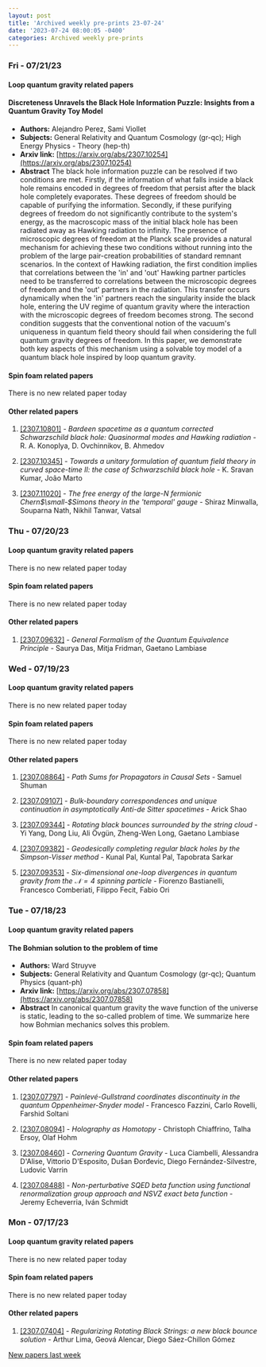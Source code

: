 ```yaml
---
layout: post
title: 'Archived weekly pre-prints 23-07-24'
date: '2023-07-24 08:00:05 -0400'
categories: Archived weekly pre-prints
---
```



### Fri - 07/21/23

#### Loop quantum gravity related papers

#### **Discreteness Unravels the Black Hole Information Puzzle: Insights from a  Quantum Gravity Toy Model**
 - **Authors:** Alejandro Perez, Sami Viollet
 - **Subjects:** General Relativity and Quantum Cosmology (gr-qc); High Energy Physics - Theory (hep-th)
 - **Arxiv link:** [https://arxiv.org/abs/2307.10254](https://arxiv.org/abs/2307.10254)
 - **Abstract**
 The black hole information puzzle can be resolved if two conditions are met. Firstly, if the information of what falls inside a black hole remains encoded in degrees of freedom that persist after the black hole completely evaporates. These degrees of freedom should be capable of purifying the information. Secondly, if these purifying degrees of freedom do not significantly contribute to the system's energy, as the macroscopic mass of the initial black hole has been radiated away as Hawking radiation to infinity. The presence of microscopic degrees of freedom at the Planck scale provides a natural mechanism for achieving these two conditions without running into the problem of the large pair-creation probabilities of standard remnant scenarios. In the context of Hawking radiation, the first condition implies that correlations between the 'in' and 'out' Hawking partner particles need to be transferred to correlations between the microscopic degrees of freedom and the 'out' partners in the radiation. This transfer occurs dynamically when the 'in' partners reach the singularity inside the black hole, entering the UV regime of quantum gravity where the interaction with the microscopic degrees of freedom becomes strong. The second condition suggests that the conventional notion of the vacuum's uniqueness in quantum field theory should fail when considering the full quantum gravity degrees of freedom. In this paper, we demonstrate both key aspects of this mechanism using a solvable toy model of a quantum black hole inspired by loop quantum gravity. 

#### Spin foam related papers

There is no new related paper today 



#### Other related papers

1. [[2307.10801]](https://arxiv.org/abs/2307.10801) - *Bardeen spacetime as a quantum corrected Schwarzschild black hole:  Quasinormal modes and Hawking radiation* - R. A. Konoplya, D. Ovchinnikov, B. Ahmedov

1. [[2307.10345]](https://arxiv.org/abs/2307.10345) - *Towards a unitary formulation of quantum field theory in curved  space-time II: the case of Schwarzschild black hole* - K. Sravan Kumar, João Marto

1. [[2307.11020]](https://arxiv.org/abs/2307.11020) - *The free energy of the large-$N$ fermionic Chern$\small-$Simons theory  in the 'temporal' gauge* - Shiraz Minwalla, Souparna Nath, Nikhil Tanwar, Vatsal



### Thu - 07/20/23

#### Loop quantum gravity related papers

There is no new related paper today 

#### Spin foam related papers

There is no new related paper today 



#### Other related papers

1. [[2307.09632]](https://arxiv.org/abs/2307.09632) - *General Formalism of the Quantum Equivalence Principle* - Saurya Das, Mitja Fridman, Gaetano Lambiase



### Wed - 07/19/23

#### Loop quantum gravity related papers

There is no new related paper today 

#### Spin foam related papers

There is no new related paper today 



#### Other related papers

1. [[2307.08864]](https://arxiv.org/abs/2307.08864) - *Path Sums for Propagators in Causal Sets* - Samuel Shuman

1. [[2307.09107]](https://arxiv.org/abs/2307.09107) - *Bulk-boundary correspondences and unique continuation in asymptotically  Anti-de Sitter spacetimes* - Arick Shao

1. [[2307.09344]](https://arxiv.org/abs/2307.09344) - *Rotating black bounces surrounded by the string cloud* - Yi Yang, Dong Liu, Ali Övgün, Zheng-Wen Long, Gaetano Lambiase

1. [[2307.09382]](https://arxiv.org/abs/2307.09382) - *Geodesically completing regular black holes by the Simpson-Visser method* - Kunal Pal, Kuntal Pal, Tapobrata Sarkar

1. [[2307.09353]](https://arxiv.org/abs/2307.09353) - *Six-dimensional one-loop divergences in quantum gravity from the  $\mathcal{N}=4$ spinning particle* - Fiorenzo Bastianelli, Francesco Comberiati, Filippo Fecit, Fabio Ori



### Tue - 07/18/23

#### Loop quantum gravity related papers

#### **The Bohmian solution to the problem of time**
 - **Authors:** Ward Struyve
 - **Subjects:** General Relativity and Quantum Cosmology (gr-qc); Quantum Physics (quant-ph)
 - **Arxiv link:** [https://arxiv.org/abs/2307.07858](https://arxiv.org/abs/2307.07858)
 - **Abstract**
 In canonical quantum gravity the wave function of the universe is static, leading to the so-called problem of time. We summarize here how Bohmian mechanics solves this problem. 

#### Spin foam related papers

There is no new related paper today 



#### Other related papers

1. [[2307.07797]](https://arxiv.org/abs/2307.07797) - *Painlevé-Gullstrand coordinates discontinuity in the quantum  Oppenheimer-Snyder model* - Francesco Fazzini, Carlo Rovelli, Farshid Soltani

1. [[2307.08094]](https://arxiv.org/abs/2307.08094) - *Holography as Homotopy* - Christoph Chiaffrino, Talha Ersoy, Olaf Hohm

1. [[2307.08460]](https://arxiv.org/abs/2307.08460) - *Cornering Quantum Gravity* - Luca Ciambelli, Alessandra D'Alise, Vittorio D'Esposito, Dušan Đorđevic, Diego Fernández-Silvestre, Ludovic Varrin

1. [[2307.08488]](https://arxiv.org/abs/2307.08488) - *Non-perturbative SQED beta function using functional renormalization  group approach and NSVZ exact beta function* - Jeremy Echeverria, Iván Schmidt



### Mon - 07/17/23

#### Loop quantum gravity related papers

There is no new related paper today 

#### Spin foam related papers

There is no new related paper today 



#### Other related papers

1. [[2307.07404]](https://arxiv.org/abs/2307.07404) - *Regularizing Rotating Black Strings: a new black bounce solution* - Arthur Lima, Geová Alencar, Diego Sáez-Chillon Gómez






[New papers last week]({{site.url}}/archived/weekly/pre-prints/2023/07/17/archived_weekly_papers.html)